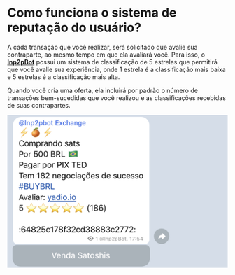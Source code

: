 # Como funciona o sistema de reputação do usuário?

A cada transação que você realizar, será solicitado que avalie sua contraparte, ao mesmo tempo em que ela avaliará você. Para isso, o [**lnp2pBot**](https://t.me/lnp2pBot) possui um sistema de classificação de 5 estrelas que permitirá que você avalie sua experiência, onde 1 estrela é a classificação mais baixa e 5 estrelas é a classificação mais alta.

Quando você cria uma oferta, ela incluirá por padrão o número de transações bem-sucedidas que você realizou e as classificações recebidas de suas contrapartes.

![Reputation System](./assets/images/reputation-system.jpg)
